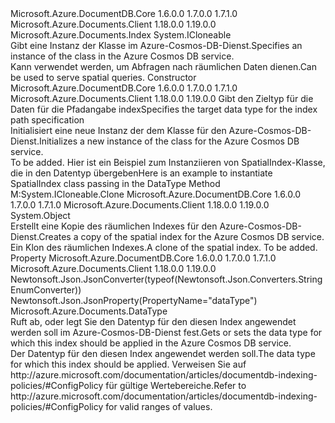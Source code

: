 <Type Name="SpatialIndex" FullName="Microsoft.Azure.Documents.SpatialIndex">
  <TypeSignature Language="C#" Value="public sealed class SpatialIndex : Microsoft.Azure.Documents.Index, ICloneable" />
  <TypeSignature Language="ILAsm" Value=".class public auto ansi sealed beforefieldinit SpatialIndex extends Microsoft.Azure.Documents.Index implements class System.ICloneable" />
  <TypeSignature Language="DocId" Value="T:Microsoft.Azure.Documents.SpatialIndex" />
  <TypeSignature Language="VB.NET" Value="Public NotInheritable Class SpatialIndex&#xA;Inherits Index&#xA;Implements ICloneable" />
  <TypeSignature Language="F#" Value="type SpatialIndex = class&#xA;    inherit Index&#xA;    interface ICloneable" />
  <AssemblyInfo>
    <AssemblyName>Microsoft.Azure.DocumentDB.Core</AssemblyName>
    <AssemblyVersion>1.6.0.0</AssemblyVersion>
    <AssemblyVersion>1.7.0.0</AssemblyVersion>
    <AssemblyVersion>1.7.1.0</AssemblyVersion>
  </AssemblyInfo>
  <AssemblyInfo>
    <AssemblyName>Microsoft.Azure.Documents.Client</AssemblyName>
    <AssemblyVersion>1.18.0.0</AssemblyVersion>
    <AssemblyVersion>1.19.0.0</AssemblyVersion>
  </AssemblyInfo>
  <Base>
    <BaseTypeName>Microsoft.Azure.Documents.Index</BaseTypeName>
  </Base>
  <Interfaces>
    <Interface>
      <InterfaceName>System.ICloneable</InterfaceName>
    </Interface>
  </Interfaces>
  <Docs>
    <summary>
            <span data-ttu-id="69ca1-101">Gibt eine Instanz der <see cref="T:Microsoft.Azure.Documents.SpatialIndex" /> Klasse im Azure-Cosmos-DB-Dienst.</span><span class="sxs-lookup"><span data-stu-id="69ca1-101">Specifies an instance of the <see cref="T:Microsoft.Azure.Documents.SpatialIndex" /> class in the Azure Cosmos DB service.</span></span>
            </summary>
    <remarks>
            <span data-ttu-id="69ca1-102">Kann verwendet werden, um Abfragen nach räumlichen Daten dienen.</span><span class="sxs-lookup"><span data-stu-id="69ca1-102">Can be used to serve spatial queries.</span></span>
            </remarks>
  </Docs>
  <Members>
    <Member MemberName=".ctor">
      <MemberSignature Language="C#" Value="public SpatialIndex (Microsoft.Azure.Documents.DataType dataType);" />
      <MemberSignature Language="ILAsm" Value=".method public hidebysig specialname rtspecialname instance void .ctor(valuetype Microsoft.Azure.Documents.DataType dataType) cil managed" />
      <MemberSignature Language="DocId" Value="M:Microsoft.Azure.Documents.SpatialIndex.#ctor(Microsoft.Azure.Documents.DataType)" />
      <MemberSignature Language="F#" Value="new Microsoft.Azure.Documents.SpatialIndex : Microsoft.Azure.Documents.DataType -&gt; Microsoft.Azure.Documents.SpatialIndex" Usage="new Microsoft.Azure.Documents.SpatialIndex dataType" />
      <MemberType>Constructor</MemberType>
      <AssemblyInfo>
        <AssemblyName>Microsoft.Azure.DocumentDB.Core</AssemblyName>
        <AssemblyVersion>1.6.0.0</AssemblyVersion>
        <AssemblyVersion>1.7.0.0</AssemblyVersion>
        <AssemblyVersion>1.7.1.0</AssemblyVersion>
      </AssemblyInfo>
      <AssemblyInfo>
        <AssemblyName>Microsoft.Azure.Documents.Client</AssemblyName>
        <AssemblyVersion>1.18.0.0</AssemblyVersion>
        <AssemblyVersion>1.19.0.0</AssemblyVersion>
      </AssemblyInfo>
      <Parameters>
        <Parameter Name="dataType" Type="Microsoft.Azure.Documents.DataType" />
      </Parameters>
      <Docs>
        <param name="dataType"><span data-ttu-id="69ca1-103">Gibt den Zieltyp für die Daten für die Pfadangabe index</span><span class="sxs-lookup"><span data-stu-id="69ca1-103">Specifies the target data type for the index path specification</span></span></param>
        <summary>
            <span data-ttu-id="69ca1-104">Initialisiert eine neue Instanz der dem <see cref="T:Microsoft.Azure.Documents.SpatialIndex" /> Klasse für den Azure-Cosmos-DB-Dienst.</span><span class="sxs-lookup"><span data-stu-id="69ca1-104">Initializes a new instance of the <see cref="T:Microsoft.Azure.Documents.SpatialIndex" /> class for the Azure Cosmos DB service.</span></span>
            </summary>
        <remarks>To be added.</remarks>
        <altmember cref="P:Microsoft.Azure.Documents.SpatialIndex.DataType" />
        <example>
            <span data-ttu-id="69ca1-105">Hier ist ein Beispiel zum Instanziieren von SpatialIndex-Klasse, die in den Datentyp übergeben</span><span class="sxs-lookup"><span data-stu-id="69ca1-105">Here is an example to instantiate SpatialIndex class passing in the DataType</span></span>
            <code language="c#"><![CDATA[
            SpatialIndex spatialIndex = new SpatialIndex(DataType.Point);
            ]]></code></example>
      </Docs>
    </Member>
    <Member MemberName="Clone">
      <MemberSignature Language="C#" Value="public object Clone ();" />
      <MemberSignature Language="ILAsm" Value=".method public hidebysig newslot virtual instance object Clone() cil managed" />
      <MemberSignature Language="DocId" Value="M:Microsoft.Azure.Documents.SpatialIndex.Clone" />
      <MemberSignature Language="VB.NET" Value="Public Function Clone () As Object" />
      <MemberSignature Language="F#" Value="abstract member Clone : unit -&gt; obj&#xA;override this.Clone : unit -&gt; obj" Usage="spatialIndex.Clone " />
      <MemberType>Method</MemberType>
      <Implements>
        <InterfaceMember>M:System.ICloneable.Clone</InterfaceMember>
      </Implements>
      <AssemblyInfo>
        <AssemblyName>Microsoft.Azure.DocumentDB.Core</AssemblyName>
        <AssemblyVersion>1.6.0.0</AssemblyVersion>
        <AssemblyVersion>1.7.0.0</AssemblyVersion>
        <AssemblyVersion>1.7.1.0</AssemblyVersion>
      </AssemblyInfo>
      <AssemblyInfo>
        <AssemblyName>Microsoft.Azure.Documents.Client</AssemblyName>
        <AssemblyVersion>1.18.0.0</AssemblyVersion>
        <AssemblyVersion>1.19.0.0</AssemblyVersion>
      </AssemblyInfo>
      <ReturnValue>
        <ReturnType>System.Object</ReturnType>
      </ReturnValue>
      <Parameters />
      <Docs>
        <summary>
            <span data-ttu-id="69ca1-106">Erstellt eine Kopie des räumlichen Indexes für den Azure-Cosmos-DB-Dienst.</span><span class="sxs-lookup"><span data-stu-id="69ca1-106">Creates a copy of the spatial index for the Azure Cosmos DB service.</span></span>
            </summary>
        <returns><span data-ttu-id="69ca1-107">Ein Klon des räumlichen Indexes.</span><span class="sxs-lookup"><span data-stu-id="69ca1-107">A clone of the spatial index.</span></span></returns>
        <remarks>To be added.</remarks>
      </Docs>
    </Member>
    <Member MemberName="DataType">
      <MemberSignature Language="C#" Value="public Microsoft.Azure.Documents.DataType DataType { get; set; }" />
      <MemberSignature Language="ILAsm" Value=".property instance valuetype Microsoft.Azure.Documents.DataType DataType" />
      <MemberSignature Language="DocId" Value="P:Microsoft.Azure.Documents.SpatialIndex.DataType" />
      <MemberSignature Language="VB.NET" Value="Public Property DataType As DataType" />
      <MemberSignature Language="F#" Value="member this.DataType : Microsoft.Azure.Documents.DataType with get, set" Usage="Microsoft.Azure.Documents.SpatialIndex.DataType" />
      <MemberType>Property</MemberType>
      <AssemblyInfo>
        <AssemblyName>Microsoft.Azure.DocumentDB.Core</AssemblyName>
        <AssemblyVersion>1.6.0.0</AssemblyVersion>
        <AssemblyVersion>1.7.0.0</AssemblyVersion>
        <AssemblyVersion>1.7.1.0</AssemblyVersion>
      </AssemblyInfo>
      <AssemblyInfo>
        <AssemblyName>Microsoft.Azure.Documents.Client</AssemblyName>
        <AssemblyVersion>1.18.0.0</AssemblyVersion>
        <AssemblyVersion>1.19.0.0</AssemblyVersion>
      </AssemblyInfo>
      <Attributes>
        <Attribute>
          <AttributeName>Newtonsoft.Json.JsonConverter(typeof(Newtonsoft.Json.Converters.StringEnumConverter))</AttributeName>
        </Attribute>
        <Attribute>
          <AttributeName>Newtonsoft.Json.JsonProperty(PropertyName="dataType")</AttributeName>
        </Attribute>
      </Attributes>
      <ReturnValue>
        <ReturnType>Microsoft.Azure.Documents.DataType</ReturnType>
      </ReturnValue>
      <Docs>
        <summary>
            <span data-ttu-id="69ca1-108">Ruft ab, oder legt Sie den Datentyp für den diesen Index angewendet werden soll im Azure-Cosmos-DB-Dienst fest.</span><span class="sxs-lookup"><span data-stu-id="69ca1-108">Gets or sets the data type for which this index should be applied in the Azure Cosmos DB service.</span></span>
            </summary>
        <value>
            <span data-ttu-id="69ca1-109">Der Datentyp für den diesen Index angewendet werden soll.</span><span class="sxs-lookup"><span data-stu-id="69ca1-109">The data type for which this index should be applied.</span></span>
            </value>
        <remarks><span data-ttu-id="69ca1-110">Verweisen Sie auf http://azure.microsoft.com/documentation/articles/documentdb-indexing-policies/#ConfigPolicy für gültige Wertebereiche.</span><span class="sxs-lookup"><span data-stu-id="69ca1-110">Refer to http://azure.microsoft.com/documentation/articles/documentdb-indexing-policies/#ConfigPolicy for valid ranges of values.</span></span></remarks>
      </Docs>
    </Member>
  </Members>
</Type>
